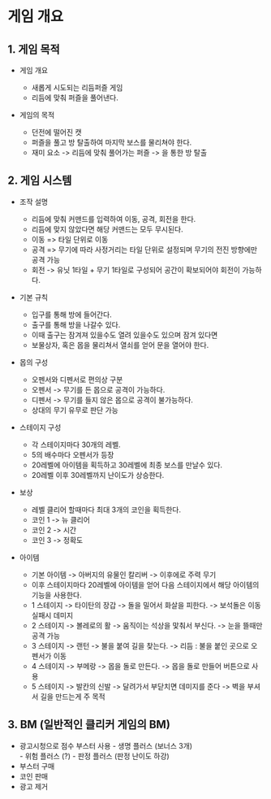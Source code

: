 # 게임 개요
## 1.	게임 목적
- 게임 개요
    -	새롭게 시도되는 리듬퍼즐 게임
    -	리듬에 맞춰 퍼즐을 풀어낸다.

-	게임의 목적
    -	던전에 떨어진 캣 
    -	퍼즐을 풀고 방 탈출하여 마지막 보스를 물리쳐야 한다. 
    - 재미 요소 -> 리듬에 맞춰 풀어가는 퍼즐 -> 을 통한 방 탈출 

## 2.	게임 시스템
-	조작 설명
    - 리듬에 맞춰 커맨드를 입력하여 이동, 공격, 회전을 한다.
    - 리듬에 맞지 않았다면 해당 커맨드는 모두 무시된다.
    - 이동 => 타일 단위로 이동
    - 공격 => 무기에 따라 사정거리는 타일 단위로 설정되며 무기의 전진 방향에만 공격 가능
    - 회전 -> 유닛 1타일 + 무기 1타일로 구성되어 공간이 확보되어야 회전이 가능하다.  

-	기본 규칙
    - 입구를 통해 방에 들어간다. 
    - 출구를 통해 방을 나갈수 있다.
    - 이때 출구는 잠겨져 있을수도 열려 있을수도 있으며 잠겨 있다면
    - 보물상자, 혹은 몹을 물리쳐서 열쇠를 얻어 문을 열어야 한다.
    
-	몹의 구성
    - 오펜서와 디펜서로 편의상 구분
    - 오펜서 -> 무기를 든 몹으로 공격이 가능하다.
    - 디펜서 -> 무기를 들지 않은 몹으로 공격이 불가능하다.
    - 상대의 무기 유무로 판단 가능
        
-	스테이지 구성
    - 각 스테이지마다 30개의 레벨.
    - 5의 배수마다 오펜서가 등장
    - 20레벨에 아이템을 획득하고 30레벨에 최종 보스를 만날수 있다.  
    - 20레벨 이후 30레벨까지 난이도가 상승한다.

- 보상
    - 레벨 클리어 할때마다 최대 3개의 코인을 획득한다.
    - 코인 1 -> 뉴 클리어
    - 코인 2 -> 시간
    - 코인 3 -> 정확도    
       
- 아이템
    - 기본 아이템 -> 아버지의 유물인 칼리버 -> 이후에로 주력 무기
    - 이후 스테이지마다 20레벨에 아이템을 얻어 다음 스테이지에서 해당 아이템의 기능을 사용한다. 
    - 1 스테이지 -> 타이탄의 장갑 -> 돌을 밀어서 화살을 피한다. -> 보석돌은 이동 실패시 데미지 
    - 2 스테이지 -> 볼레로의 활 -> 움직이는 석상을 맟춰서 부신다. -> 눈을 뜰때만 공격 가능
    - 3 스테이지 -> 랜턴 -> 불을 붙여 길을 찾는다. -> 리듬 : 불을 붙인 곳으로 오펜서가 이동
    - 4 스테이지 -> 부메랑 -> 몹을 돌로 만든다. -> 몹을 돌로 만들어 버튼으로 사용
    - 5 스테이지 -> 발칸의 신발 -> 달려가서 부닫치면 데미지를 준다 -> 벽을 부셔서 길을 만드는게 주 목적 
  
## 3.	BM (일반적인 클리커 게임의 BM)
  -	광고시청으로 점수 부스터 사용
          -	생명 플러스 (보너스 3개)   	 
          - 위험 플러스 (?) 
   	      - 판정 플러스 (판정 난이도 하강) 	        
  - 부스터 구매
  - 코인 판매
  - 광고 제거 
